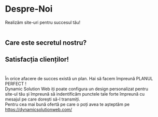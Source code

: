 # Despre-Noi
Realizăm site-uri pentru succesul tău!<br><br>
## Care este secretul nostru?<br>
## Satisfacția clienților!<br><br>
În orice afacere de succes există un plan. Hai să facem împreună PLANUL PERFECT !<br>
Dynamic Solution Web iți poate configura un design personalizat pentru site-ul tău și împreună să indentificăm punctele tale forte împreună cu mesajul pe care dorești să-l transmiți.<br>
Pentru cea mai bună ofertă pe care o poți avea te așteptăm pe<br>
 https://dynamicsolutionweb.com/
